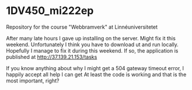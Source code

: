 # 1DV450_mi222ep
Repository for the course "Webbramverk" at Linnéuniversitetet

After many late hours I gave up installing on the server. Might fix it this weekend. Unfortunately I think you have to download ut and run locally.
Hopefully I manage to fix it during this weekend. If so, the application is published at http://37.139.21.153/tasks

If you know anything about why I might get a 504 gateway timeout error, I happily accept all help I can get
At least the code is working and that is the most important, right?

